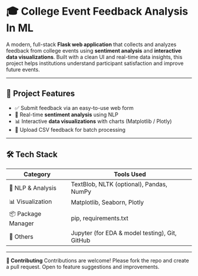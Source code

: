 # 🎓 College Event Feedback Analysis In ML

A modern, full-stack **Flask web application** that collects and analyzes feedback from college events using **sentiment analysis** and **interactive data visualizations**. Built with a clean UI and real-time data insights, this project helps institutions understand participant satisfaction and improve future events.

---


## 📌 Project Features

- ✅ Submit feedback via an easy-to-use web form
- 🧠 Real-time **sentiment analysis** using NLP
- 📊 Interactive **data visualizations** with charts (Matplotlib / Plotly)
- 📁 Upload CSV feedback for batch processing

---

## 🛠️ Tech Stack

| Category            | Tools Used                                                                 |
|---------------------|----------------------------------------------------------------------------|
| 🧠 NLP & Analysis    | TextBlob, NLTK (optional), Pandas, NumPy                                   |
| 📊 Visualization     | Matplotlib, Seaborn, Plotly                                                |
| 📦 Package Manager  | pip, requirements.txt                                                       |
| 🧪 Others            | Jupyter (for EDA & model testing), Git, GitHub                             |

---

**🙌 Contributing**
Contributions are welcome! Please fork the repo and create a pull request.
Open to feature suggestions and improvements.
